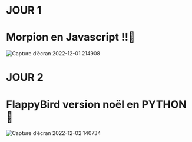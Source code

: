 # JOUR 1
# Morpion en Javascript !!🎄

![Capture d’écran 2022-12-01 214908](https://user-images.githubusercontent.com/95379201/205156678-b282e7e3-d25b-4581-842a-ccfe2e961baa.png)


# JOUR 2
# FlappyBird version noël en PYTHON🐤
![Capture d’écran 2022-12-02 140734](https://user-images.githubusercontent.com/95379201/205299999-3bbf4043-4822-4236-9443-761d24b66b6d.png)

